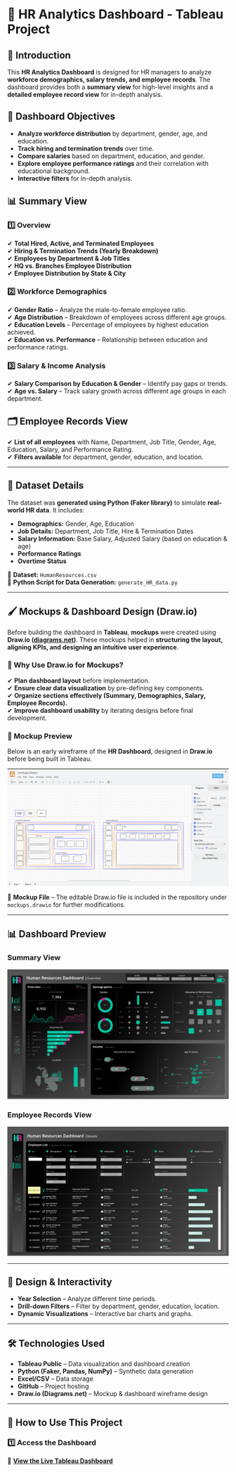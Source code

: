 # 🏢 HR Analytics Dashboard - Tableau Project

## 📌 Introduction
This **HR Analytics Dashboard** is designed for HR managers to analyze **workforce demographics, salary trends, and employee records**. The dashboard provides both a **summary view** for high-level insights and a **detailed employee record view** for in-depth analysis.

## 🎯 Dashboard Objectives
- **Analyze workforce distribution** by department, gender, age, and education.
- **Track hiring and termination trends** over time.
- **Compare salaries** based on department, education, and gender.
- **Explore employee performance ratings** and their correlation with educational background.
- **Interactive filters** for in-depth analysis.

## 📊 Summary View
### **1️⃣ Overview**
✔ **Total Hired, Active, and Terminated Employees**  
✔ **Hiring & Termination Trends (Yearly Breakdown)**  
✔ **Employees by Department & Job Titles**  
✔ **HQ vs. Branches Employee Distribution**  
✔ **Employee Distribution by State & City**  

### **2️⃣ Workforce Demographics**
✔ **Gender Ratio** – Analyze the male-to-female employee ratio.  
✔ **Age Distribution** – Breakdown of employees across different age groups.  
✔ **Education Levels** – Percentage of employees by highest education achieved.  
✔ **Education vs. Performance** – Relationship between education and performance ratings.  

### **3️⃣ Salary & Income Analysis**
✔ **Salary Comparison by Education & Gender** – Identify pay gaps or trends.  
✔ **Age vs. Salary** – Track salary growth across different age groups in each department.  

## 🗂 Employee Records View
✔ **List of all employees** with Name, Department, Job Title, Gender, Age, Education, Salary, and Performance Rating.  
✔ **Filters available** for department, gender, education, and location.  

---

## 📂 Dataset Details
The dataset was **generated using Python (Faker library)** to simulate **real-world HR data**. It includes:
- **Demographics:** Gender, Age, Education
- **Job Details:** Department, Job Title, Hire & Termination Dates
- **Salary Information:** Base Salary, Adjusted Salary (based on education & age)
- **Performance Ratings**
- **Overtime Status**

🔗 **Dataset:** `HumanResources.csv`  
🔗 **Python Script for Data Generation:** `generate_HR_data.py`  

---

## 🖌️ Mockups & Dashboard Design (Draw.io)
Before building the dashboard in **Tableau**, **mockups** were created using **Draw.io ([diagrams.net](https://app.diagrams.net/))**. These mockups helped in **structuring the layout, aligning KPIs, and designing an intuitive user experience**.

### **📝 Why Use Draw.io for Mockups?**
✔ **Plan dashboard layout** before implementation.  
✔ **Ensure clear data visualization** by pre-defining key components.  
✔ **Organize sections effectively (Summary, Demographics, Salary, Employee Records).**  
✔ **Improve dashboard usability** by iterating designs before final development.  

### **📌 Mockup Preview**
Below is an early wireframe of the **HR Dashboard**, designed in **Draw.io** before being built in Tableau.

![HR Dashboard Mockup](Mockupdraw.io.png)

📂 **Mockup File** – The editable Draw.io file is included in the repository under `mockups.drawio` for further modifications.

---

## 📊 Dashboard Preview
### **Summary View**
![HR Dashboard Overview](HR_Dashboard1.png)

### **Employee Records View**
![HR Dashboard Details](HR_Dashboard2.png)

---

## 🎨 Design & Interactivity
- **Year Selection** – Analyze different time periods.
- **Drill-down Filters** – Filter by department, gender, education, location.
- **Dynamic Visualizations** – Interactive bar charts and graphs.

---

## 🛠️ Technologies Used
- **Tableau Public** – Data visualization and dashboard creation  
- **Python (Faker, Pandas, NumPy)** – Synthetic data generation  
- **Excel/CSV** – Data storage  
- **GitHub** – Project hosting  
- **Draw.io (Diagrams.net)** – Mockup & dashboard wireframe design  

---

## 🚀 How to Use This Project
### **1️⃣ Access the Dashboard**
🔗 **[View the Live Tableau Dashboard](https://public.tableau.com/views/HRDashboard_17405201411940/HRSummary?:language=en-GB&:sid=&:redirect=auth&:display_count=n&:origin=viz_share_link)**  

